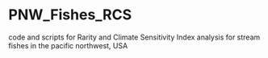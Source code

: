 # PNW_Fishes_RCS
code and scripts for Rarity and Climate Sensitivity Index analysis for stream fishes in the pacific northwest, USA
